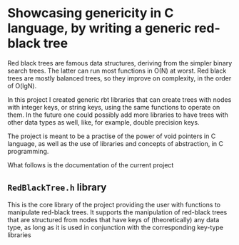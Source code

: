 # Showcasing genericity in C language, by writing a generic red-black tree

Red black trees are famous data structures, deriving from the simpler binary search trees. The latter can run most functions in O(N) at worst.
Red black trees are mostly balanced trees, so they improve on complexity, in the order of O(lgN).
<br>

In this project I created generic rbt libraries that can create trees with nodes with integer keys, or string keys, using the same functions to operate on them.
In the future one could possibly add more libraries to have trees with other data types as well, like, for example, double precision keys.
<br>

The project is meant to be a practise of the power of void pointers in C language, as well as the use of libraries and concepts of abstraction, in C programming.
<br>

What follows is the documentation of the current project

## ```RedBlackTree.h``` library

This is the core library of the project providing the user with functions to manipulate red-black trees. It supports the manipulation of red-black trees that are structured from nodes that have keys of (theoretically) any data type, as long as it is used in conjunction with the corresponding key-type libraries
